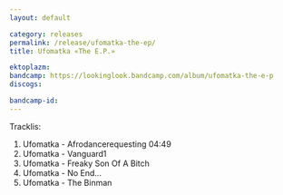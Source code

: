 ```yaml
---
layout: default

category: releases
permalink: /release/ufomatka-the-ep/
title: Ufomatka «The E.P.»

ektoplazm: 
bandcamp: https://lookinglook.bandcamp.com/album/ufomatka-the-e-p
discogs: 

bandcamp-id: 
---
```


Tracklis:

01. Ufomatka - Afrodancerequesting 04:49
02. Ufomatka - Vanguard1
03. Ufomatka - Freaky Son Of A Bitch
04. Ufomatka - No End...
05. Ufomatka - The Binman





